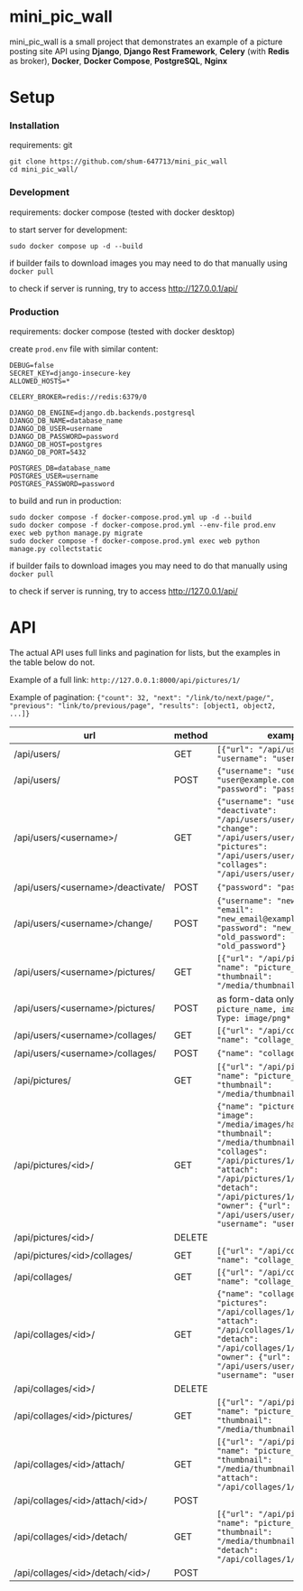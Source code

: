 # mini_pic_wall

mini_pic_wall is a small project that demonstrates an example of a picture posting site API using **Django**, **Django Rest Framework**, **Celery** (with **Redis** as broker), **Docker**, **Docker Compose**, **PostgreSQL**, **Nginx**

# Setup

### Installation

requirements: git

```
git clone https://github.com/shum-647713/mini_pic_wall
cd mini_pic_wall/
```

### Development

requirements: docker compose (tested with docker desktop)

to start server for development:
```
sudo docker compose up -d --build
```
if builder fails to download images you may need to do that manually using `docker pull`

to check if server is running, try to access http://127.0.0.1/api/

### Production

requirements: docker compose (tested with docker desktop)

create `prod.env` file with similar content:
```
DEBUG=false
SECRET_KEY=django-insecure-key
ALLOWED_HOSTS=*

CELERY_BROKER=redis://redis:6379/0

DJANGO_DB_ENGINE=django.db.backends.postgresql
DJANGO_DB_NAME=database_name
DJANGO_DB_USER=username
DJANGO_DB_PASSWORD=password
DJANGO_DB_HOST=postgres
DJANGO_DB_PORT=5432

POSTGRES_DB=database_name
POSTGRES_USER=username
POSTGRES_PASSWORD=password
```

to build and run in production:
```
sudo docker compose -f docker-compose.prod.yml up -d --build
sudo docker compose -f docker-compose.prod.yml --env-file prod.env exec web python manage.py migrate
sudo docker compose -f docker-compose.prod.yml exec web python manage.py collectstatic
```
if builder fails to download images you may need to do that manually using `docker pull`

to check if server is running, try to access http://127.0.0.1/api/

# API

The actual API uses full links and pagination for lists, but the examples in the table below do not.

Example of a full link: `http://127.0.0.1:8000/api/pictures/1/`

Example of pagination: `{"count": 32, "next": "/link/to/next/page/", "previous": "link/to/previous/page", "results": [object1, object2, ...]}`

| url                                 | method | example                                                                                                                                                                                                                                                                               |
| ----------------------------------- | ------ | ------------------------------------------------------------------------------------------------------------------------------------------------------------------------------------------------------------------------------------------------------------------------------------- |
| /api/users/                         | GET    | `[{"url": "/api/users/user/", "username": "user"}]`                                                                                                                                                                                                                                   |
| /api/users/                         | POST   | `{"username": "user", "email": "user@example.com", "password": "password"}`                                                                                                                                                                                                           |
| /api/users/\<username\>/            | GET    | `{"username": "user", "deactivate": "/api/users/user/deactivate/", "change": "/api/users/user/change/", "pictures": "/api/users/user/pictures/", "collages": "/api/users/user/collages/"}`                                                                                            |
| /api/users/\<username\>/deactivate/ | POST   | `{"password": "password"}`                                                                                                                                                                                                                                                            |
| /api/users/\<username\>/change/     | POST   | `{"username": "new_name", "email": "new_email@example.com", "password": "new_password", "old_password": "old_password"}`                                                                                                                                                              |
| /api/users/\<username\>/pictures/   | GET    | `[{"url": "/api/pictures/1/", "name": "picture_name", "thumbnail": "/media/thumbnails/hash.png"}]`                                                                                                                                                                                    |
| /api/users/\<username\>/pictures/   | POST   | as form-data only: `name: picture_name, image: *Content-Type: image/png*`                                                                                                                                                                                                             |
| /api/users/\<username\>/collages/   | GET    | `[{"url": "/api/collages/1/", "name": "collage_name"}]`                                                                                                                                                                                                                               |
| /api/users/\<username\>/collages/   | POST   | `{"name": "collage_name"}`                                                                                                                                                                                                                                                            |
| /api/pictures/                      | GET    | `[{"url": "/api/pictures/1/", "name": "picture_name", "thumbnail": "/media/thumbnails/hash.png"}]`                                                                                                                                                                                    |
| /api/pictures/\<id\>/               | GET    | `{"name": "picture_name", "image": "/media/images/hash.png", "thumbnail": "/media/thumbnails/hash.png", "collages": "/api/pictures/1/collages/", "attach": "/api/pictures/1/attach/", "detach": "/api/pictures/1/detach/", "owner": {"url": "/api/users/user/", "username": "user"}}` |
| /api/pictures/\<id\>/               | DELETE |                                                                                                                                                                                                                                                                                       |
| /api/pictures/\<id\>/collages/      | GET    | `[{"url": "/api/collages/1/", "name": "collage_name"}]`                                                                                                                                                                                                                               |
| /api/collages/                      | GET    | `[{"url": "/api/collages/1/", "name": "collage_name"}]`                                                                                                                                                                                                                               |
| /api/collages/\<id\>/               | GET    | `{"name": "collage_name", "pictures": "/api/collages/1/pictures/", "attach": "/api/collages/1/attach/", "detach": "/api/collages/1/detach/", "owner": {"url": "/api/users/user/", "username": "user"}}`                                                                               |
| /api/collages/\<id\>/               | DELETE |                                                                                                                                                                                                                                                                                       |
| /api/collages/\<id\>/pictures/      | GET    | `[{"url": "/api/pictures/1/", "name": "picture_name", "thumbnail": "/media/thumbnails/hash.png"}]`                                                                                                                                                                                    |
| /api/collages/\<id\>/attach/        | GET    | `[{"url": "/api/pictures/1/", "name": "picture_name", "thumbnail": "/media/thumbnails/hash.png", "attach": "/api/collages/1/attach/1/"}]`                                                                                                                                             |
| /api/collages/\<id\>/attach/\<id\>/ | POST   |                                                                                                                                                                                                                                                                                       |
| /api/collages/\<id\>/detach/        | GET    | `[{"url": "/api/pictures/1/", "name": "picture_name", "thumbnail": "/media/thumbnails/hash.png", "detach": "/api/collages/1/detach/1/"}]`                                                                                                                                             |
| /api/collages/\<id\>/detach/\<id\>/ | POST   |                                                                                                                                                                                                                                                                                       |
